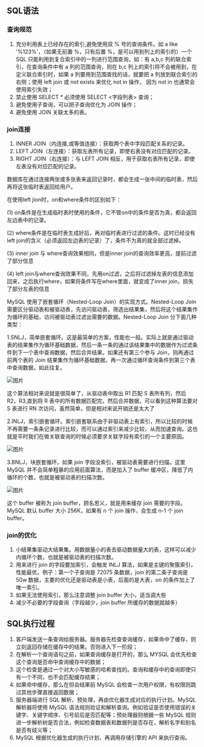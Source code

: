 ## SQL语法

### 查询规范

1. 充分利用表上已经存在的索引,避免使用双 % 号的查询条件。如 a like '%123%'，（如果无前置 %，只有后置 %，是可以用到列上的索引的）一个 SQL 只能利用到复合索引中的一列进行范围查询，如：有 a,b,c 列的联合索引，在查询条件中有 a 列的范围查询，则在 b,c 列上的索引将不会被用到，在定义联合索引时，如果 a 列要用到范围查找的话，就要把 a 列放到联合索引的右侧；使用 left join 或 not exists 来优化 not in 操作， 因为 not in 也通常会使用索引失效；
2. 禁止使用 SELECT * 必须使用 SELECT <字段列表> 查询；
3. 避免使用子查询，可以把子查询优化为 JOIN 操作；
4. 避免使用 JOIN 关联太多的表。

### join连接

1. INNER JOIN（内连接,或等值连接）：获取两个表中字段匹配关系的记录。
2. LEFT JOIN（左连接）：获取左表所有记录，即使右表没有对应匹配的记录。
3. RIGHT JOIN（右连接）：与 LEFT JOIN 相反，用于获取右表所有记录，即使左表没有对应匹配的记录。

数据库在通过连接两张或多张表来返回记录时，都会生成一张中间的临时表，然后再将这张临时表返回给用户。

在使用left jion时，on和where条件的区别如下：

(1) on条件是在生成临时表时使用的条件，它不管on中的条件是否为真，都会返回左边表中的记录。

(2) where条件是在临时表生成好后，再对临时表进行过滤的条件。这时已经没有left join的含义（必须返回左边表的记录）了，条件不为真的就全部过滤掉。

(3) inner join 与 where查询效果相同，但是inner join的查询效率更高，提前过滤了部分信息

(4) left join与where查询效果不同，先用on过滤，之后将过滤掉左表的信息添加回来，之后执行where，如果将条件写在where里面，就变成了inner join，损失了部分左表的信息

MySQL 使用了嵌套循环（Nested-Loop Join）的实现方式。Nested-Loop Join 需要区分驱动表和被驱动表，先访问驱动表，筛选出结果集，然后将这个结果集作为循环的基础，访问被驱动表过滤出需要的数据。Nested-Loop Join 分下面几种类型：

1.SNLJ，简单嵌套循环。这是最简单的方案，性能也一般。实际上就是通过驱动表的结果集作为循环基础数据，然后一条一条的通过该结果集中的数据作为过滤条件到下一个表中查询数据，然后合并结果。如果还有第三个参与 Join，则再通过前两个表的 Join 结果集作为循环基础数据，再一次通过循环查询条件到第三个表中查询数据，如此往复。

![图片](https://mmbiz.qpic.cn/mmbiz_jpg/j3gficicyOvaufKISYMVA6xk1p9XpneMNjQfBpDaMUiadkYynibYCats5l27FC4nn8PQBGM52td3MCqb1xnokvJsoQ/640?wx_fmt=jpeg&wxfrom=5&wx_lazy=1&wx_co=1)

这个算法相对来说就是很简单了，从驱动表中取出 R1 匹配 S 表所有列，然后 R2，R3,直到将 R 表中的所有数据匹配完，然后合并数据，可以看到这种算法要对 S 表进行 RN 次访问，虽然简单，但是相对来说开销还是太大了

2.INLJ，索引嵌套循环。索引嵌套联系由于非驱动表上有索引，所以比较的时候不再需要一条条记录进行比较，而可以通过索引来减少比较，从而加速查询。这也就是平时我们在做关联查询的时候必须要求关联字段有索引的一个主要原因。

![图片](https://mmbiz.qpic.cn/mmbiz_jpg/j3gficicyOvaufKISYMVA6xk1p9XpneMNjIoXSJee6o9WBibHQrkvsyHtOkSM9VXf9xZmjxiawJgEnPEr3aicFRHWTQ/640?wx_fmt=jpeg&wxfrom=5&wx_lazy=1&wx_co=1)

3.BNLJ，块嵌套循环。如果 join 字段没索引，被驱动表需要进行扫描。这里 MySQL 并不会简单粗暴的应用前面算法，而是加入了 buffer 缓冲区，降低了内循环的个数，也就是被驱动表的扫描次数。

![图片](https://mmbiz.qpic.cn/mmbiz_jpg/j3gficicyOvaufKISYMVA6xk1p9XpneMNjutXPdYZukU6K4R14OHCLU5cTPp15DcaxJ86DINdddhvIBceAzgn6Vw/640?wx_fmt=jpeg&wxfrom=5&wx_lazy=1&wx_co=1)

这个 buffer 被称为 join buffer，顾名思义，就是用来缓存 join 需要的字段。MySQL 默认 buffer 大小 256K，如果有 n 个 join 操作，会生成 n-1 个 join buffer。

### join的优化

1. 小结果集驱动大结果集。用数据量小的表去驱动数据量大的表，这样可以减少内循环个数，也就是被驱动表的扫描次数。
2. 用来进行 join 的字段要加索引，会触发 INLJ 算法，如果是主键的聚簇索引，性能最优。例子：第一个子查询是 72075 条数据，join 的第二条子查询是 50w 数据，主要的优化还是驱动表是小表，后面的是大表，on 的条件加上了唯一索引。
3. 如果无法使用索引，那么注意调整 join buffer 大小，适当调大些
4. 减少不必要的字段查询（字段越少，join buffer 所缓存的数据就越多）

## SQL执行过程

1. 客户端发送一条查询给服务器。服务器先检查查询缓存，如果命中了缓存，则立刻返回存储在缓存中的结果。否则进入下一阶段；
2. 在解析一个查询语句之前，如果查询缓存是打开的，那么 MYSQL 会优先检查这个查询是否命中查询缓存中的数据；
3. 这个检查是通过一个对大小写敏感的哈希查找的。查询和缓存中的查询即使只有一个不同，也不会匹配缓存结果；
4. 如果命中缓存，那么在但会结果前 MySQL 会检查一次用户权限，有权限则跳过其他步骤直接返回数据；
5. 服务器端进行 SQL 解析、预处理，再由优化器生成对应的执行计划。MySQL 解析器将使用 MySQL 语法规则验证和解析查询。例如验证是否使用错误的关键字、关键字顺序、引号前后是否匹配等；预处理器则根据一些 MySQL 规则进一步解析树是否合法，例如检查数据表和数据列是否存在，解析名字和别名是否有歧义等；
6. MySQL 根据优化器生成的执行计划，再调用存储引擎的 API 来执行查询。

